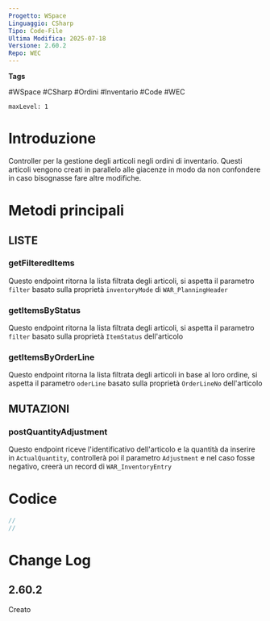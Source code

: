 ```yaml
---
Progetto: WSpace
Linguaggio: CSharp
Tipo: Code-File
Ultima Modifica: 2025-07-18
Versione: 2.60.2
Repo: WEC
---
```


**Tags**

#WSpace #CSharp  #Ordini #Inventario #Code #WEC 

```table-of-contents
maxLevel: 1
```

# Introduzione

Controller per la gestione degli articoli negli ordini di inventario. Questi articoli vengono creati in parallelo alle giacenze in modo da non confondere in caso bisognasse fare altre modifiche. 



# Metodi principali 

## LISTE
### getFilteredItems
Questo endpoint ritorna la lista filtrata degli articoli, si aspetta il parametro `filter` basato sulla proprietà `inventoryMode` di `WAR_PlanningHeader` 
### getItemsByStatus
Questo endpoint ritorna la lista filtrata degli articoli, si aspetta il parametro `filter` basato sulla proprietà `ItemStatus` dell'articolo 

### getItemsByOrderLine
Questo endpoint ritorna la lista filtrata degli articoli in base al loro ordine, si aspetta il parametro `oderLine` basato sulla proprietà `OrderLineNo` dell'articolo 

## MUTAZIONI 

### postQuantityAdjustment
Questo endpoint riceve l'identificativo dell'articolo e la quantità da inserire in `ActualQuantity`, controllerà poi il parametro `Adjustment` e nel caso fosse negativo, creerà un record di `WAR_InventoryEntry`


# Codice 
```C# cpp fold title:WAR_InventoryOrderController 
// 
//

```

# Change Log
## 2.60.2
Creato


